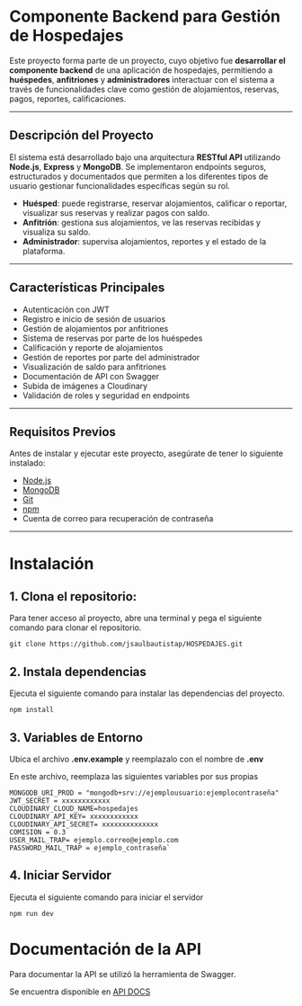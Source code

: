 # Componente Backend para Gestión de Hospedajes

Este proyecto forma parte de un proyecto, cuyo objetivo fue **desarrollar el componente backend** de una aplicación de hospedajes, permitiendo a **huéspedes**, **anfitriones** y **administradores** interactuar con el sistema a través de funcionalidades clave como gestión de alojamientos, reservas, pagos, reportes, calificaciones.

---

## Descripción del Proyecto

El sistema está desarrollado bajo una arquitectura **RESTful API** utilizando **Node.js**, **Express** y **MongoDB**. Se implementaron endpoints seguros, estructurados y documentados que permiten a los diferentes tipos de usuario gestionar funcionalidades específicas según su rol.

- **Huésped**: puede registrarse, reservar alojamientos, calificar o reportar, visualizar sus reservas y realizar pagos con saldo.
- **Anfitrión**: gestiona sus alojamientos, ve las reservas recibidas y visualiza su saldo.
- **Administrador**: supervisa alojamientos, reportes y el estado de la plataforma.

---
## Características Principales

- Autenticación con JWT
- Registro e inicio de sesión de usuarios
- Gestión de alojamientos por anfitriones
- Sistema de reservas por parte de los huéspedes
- Calificación y reporte de alojamientos
- Gestión de reportes por parte del administrador
- Visualización de saldo para anfitriones
- Documentación de API con Swagger
- Subida de imágenes a Cloudinary
- Validación de roles y seguridad en endpoints
  
---


## Requisitos Previos

Antes de instalar y ejecutar este proyecto, asegúrate de tener lo siguiente instalado:

- [Node.js](https://nodejs.org/) 
- [MongoDB](https://www.mongodb.com/) 
- [Git](https://git-scm.com/)
- [npm](https://www.npmjs.com/)
- Cuenta de correo para recuperación de contraseña



---

# Instalación

## 1. Clona el repositorio:
Para tener acceso al proyecto, abre una terminal y pega el siguiente comando para clonar el repositorio.

```
git clone https://github.com/jsaulbautistap/HOSPEDAJES.git
```
## 2. Instala dependencias
Ejecuta el siguiente comando para instalar las dependencias del proyecto.

```
npm install
```
## 3. Variables de Entorno 
Ubica el archivo **.env.example** y reemplazalo con el nombre de **.env**

En este archivo, reemplaza las siguientes variables por sus propias
```
MONGODB_URI_PROD = "mongodb+srv://ejemplousuario:ejemplocontraseña"
JWT_SECRET = xxxxxxxxxxxx
CLOUDINARY_CLOUD_NAME=hospedajes
CLOUDINARY_API_KEY= xxxxxxxxxxxx
CLOUDINARY_API_SECRET= xxxxxxxxxxxxxx
COMISION = 0.3 
USER_MAIL_TRAP= ejemplo.correo@ejemplo.com
PASSWORD_MAIL_TRAP = ejemplo_contraseña`

```
## 4. Iniciar Servidor
Ejecuta el siguiente comando para iniciar el servidor 
```
npm run dev
```

# Documentación de la API 
Para documentar la API se utilizó la herramienta de Swagger.

Se encuentra disponible en [API DOCS](https://hospedajes-4rmu.onrender.com/doc/)




